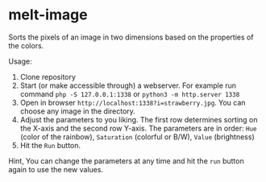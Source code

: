 # melt-image

Sorts the pixels of an image in two dimensions based on the properties of the colors.

Usage: 
1. Clone repository
2. Start (or make accessible through) a webserver. For example run command `php -S 127.0.0.1:1338` or `python3 -m http.server 1338`
3. Open in browser `http://localhost:1338?i=strawberry.jpg`. You can choose any image in the directory.
4. Adjust the parameters to you liking. The first row determines sorting on the X-axis and the second row Y-axis. The parameters are in order: `Hue` (color of the rainbow), `Saturation` (colorful or B/W), `Value` (brightness)
5. Hit the `Run` button.

Hint, You can change the parameters at any time and hit the `run` button again to use the new values.